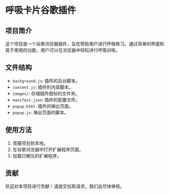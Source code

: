 # 呼吸卡片谷歌插件

## 项目简介

这个项目是一个谷歌浏览器插件，旨在帮助用户进行呼吸练习。通过简单的界面和易于使用的功能，用户可以在浏览器中轻松进行呼吸训练。

## 文件结构

- `background.js`: 插件的后台脚本。
- `content.js`: 插件的内容脚本。
- `images/`: 存储插件图标的文件夹。
- `manifest.json`: 插件的配置文件。
- `popup.html`: 插件的弹出页面。
- `popup.js`: 弹出页面的脚本。

## 使用方法

1. 克隆项目到本地。
2. 在谷歌浏览器中打开扩展程序页面。
3. 加载已解压的扩展程序。

## 贡献

欢迎对本项目进行贡献！请提交拉取请求，我们会尽快审核。